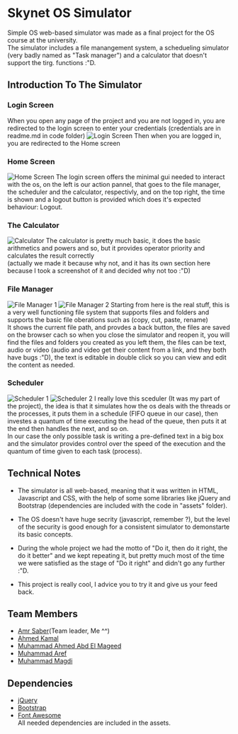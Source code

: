 # Skynet OS Simulator
Simple OS web-based simulator was made as a final project for the OS course at the university.  
The simulator includes a file manangement system, a schedueling simulator (very badly named as "Task manager") and a calculator that doesn't support the tirg. functions :"D.

## Introduction To The Simulator
### Login Screen
When you open any page of the project and you are not logged in, you are redirected to the login screen to enter your credentials (credentials are in readme.md in code folder)
![Login Screen](https://i.imgur.com/Bplrqa9.png)
Then when you are logged in, you are redirected to the Home screen

### Home Screen
![Home Screen](https://i.imgur.com/DprfMBx.png)
The login screen offers the minimal gui needed to interact with the os, on the left is our action pannel, that goes to the file manager, the scheduler and the calculator, respectivly, and on the top right, the time is shown and a logout button is provided which does it's expected behaviour: Logout.

### The Calculator
![Calculator](https://i.imgur.com/6aRyPUF.png)
The calculator is pretty much basic, it does the basic arithmetics and powers and so, but it provides operator priority and calculates the result correctly  
(actually we made it because why not, and it has its own section here because I took a screenshot of it and decided why not too :"D)

### File Manager
![File Manager 1](https://i.imgur.com/bbhFi5A.png)
![File Manager 2](https://i.imgur.com/LHrYQkm.png)
Starting from here is the real stuff, this is a very well functioning file system that supports files and folders and supports the basic file oberations such as (copy, cut, paste, rename)  
It shows the current file path, and provdes a back button, the files are saved on the browser cach so when you close the simulator and reopen it, you will find the files and folders you created as you left them, the files can be text, audio or video (audio and video get their content from a link, and they both have bugs :"D), the text is editable in double click so you can view and edit the content as needed.

### Scheduler
![Scheduler 1](https://i.imgur.com/CeTYIRW.png)
![Scheduler 2](https://i.imgur.com/UmIumlj.png)
I really love this sceduler (It was my part of the project), the idea is that it simulates how the os deals with the threads or the processes, it puts them in a schedule (FIFO queue in our case), then investes a quantum of time executing the head of the queue, then puts it at the end then handles the next, and so on.  
In our case the only possible task is writing a pre-defined text in a big box and the simulator provides control over the speed of the execution and the quantum of time given to each task (process).

## Technical Notes
* The simulator is all web-based, meaning that it was written in HTML, Javascript and CSS, with the help of some some libraries like jQuery and Bootstrap (dependencies are included with the code in "assets" folder).

* The OS doesn't have huge secrity (javascript, remember ?), but the level of the security is good enough for a consistent simulator to demonstarte its basic concepts.

* During the whole project we had the motto of "Do it, then do it right, the do it better" and we kept repeating it, but pretty much most of the time we were satisfied as the stage of "Do it right" and didn't go any further :"D.

* This project is really cool, I advice you to try it and give us your feed back.


## Team Members
* [Amr Saber](https://github.com/AmrSaber)(Team leader, Me ^^)
* [Ahmed Kamal](https://github.com/ahmdkamal)
* [Muhammad Ahmed Abd El Mageed](https://github.com/aim97)
* [Muhammad Aref](https://github.com/MuhammadAref)
* [Muhammad Magdi](https://github.com/Muhammad-Magdi)

## Dependencies
* [jQuery](http://jquery.com)
* [Bootstrap](https://getbootstrap.com)
* [Font Awesome](https://fontawesome.com)  
All needed dependencies are included in the assets.
